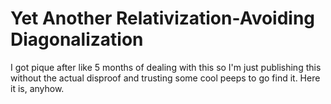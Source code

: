 Yet Another Relativization-Avoiding Diagonalization
====

I got pique after like 5 months of dealing with this so I'm just publishing this without the actual disproof and trusting some cool peeps to go find it. Here it is, anyhow.
